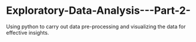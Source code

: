# Exploratory-Data-Analysis---Part-2-
Using python to carry out data pre-processing and visualizing the data for effective insights. 
